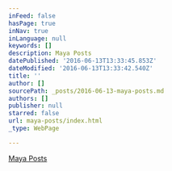 ```yaml
---
inFeed: false
hasPage: true
inNav: true
inLanguage: null
keywords: []
description: Maya Posts
datePublished: '2016-06-13T13:33:45.853Z'
dateModified: '2016-06-13T13:33:42.540Z'
title: ''
author: []
sourcePath: _posts/2016-06-13-maya-posts.md
authors: []
publisher: null
starred: false
url: maya-posts/index.html
_type: WebPage

---
```

[Maya Posts][0]

[0]: https://thegrid.ai/maya/
